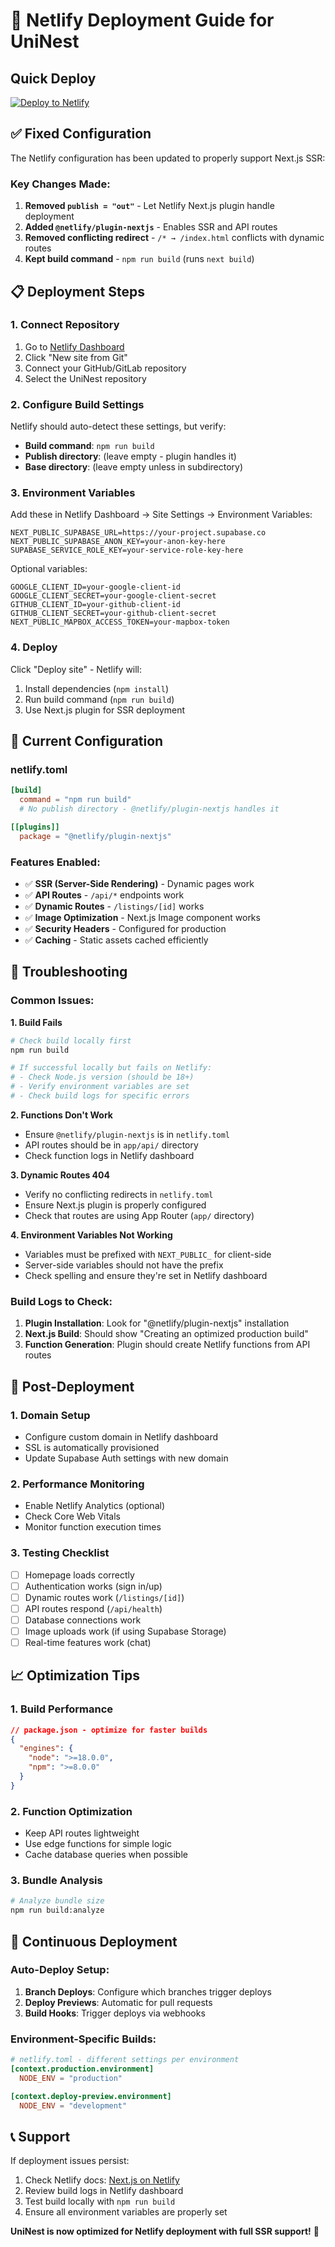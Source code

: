 # 🚀 Netlify Deployment Guide for UniNest

## Quick Deploy

[![Deploy to Netlify](https://www.netlify.com/img/deploy/button.svg)](https://app.netlify.com/start/deploy)

## ✅ Fixed Configuration

The Netlify configuration has been updated to properly support Next.js SSR:

### Key Changes Made:

1. **Removed `publish = "out"`** - Let Netlify Next.js plugin handle deployment
2. **Added `@netlify/plugin-nextjs`** - Enables SSR and API routes
3. **Removed conflicting redirect** - `/* → /index.html` conflicts with dynamic routes
4. **Kept build command** - `npm run build` (runs `next build`)

## 📋 Deployment Steps

### 1. Connect Repository

1. Go to [Netlify Dashboard](https://app.netlify.com)
2. Click "New site from Git"
3. Connect your GitHub/GitLab repository
4. Select the UniNest repository

### 2. Configure Build Settings

Netlify should auto-detect these settings, but verify:

- **Build command**: `npm run build`
- **Publish directory**: (leave empty - plugin handles it)
- **Base directory**: (leave empty unless in subdirectory)

### 3. Environment Variables

Add these in Netlify Dashboard → Site Settings → Environment Variables:

```env
NEXT_PUBLIC_SUPABASE_URL=https://your-project.supabase.co
NEXT_PUBLIC_SUPABASE_ANON_KEY=your-anon-key-here
SUPABASE_SERVICE_ROLE_KEY=your-service-role-key-here
```

Optional variables:

```env
GOOGLE_CLIENT_ID=your-google-client-id
GOOGLE_CLIENT_SECRET=your-google-client-secret
GITHUB_CLIENT_ID=your-github-client-id
GITHUB_CLIENT_SECRET=your-github-client-secret
NEXT_PUBLIC_MAPBOX_ACCESS_TOKEN=your-mapbox-token
```

### 4. Deploy

Click "Deploy site" - Netlify will:

1. Install dependencies (`npm install`)
2. Run build command (`npm run build`)
3. Use Next.js plugin for SSR deployment

## 🔧 Current Configuration

### netlify.toml

```toml
[build]
  command = "npm run build"
  # No publish directory - @netlify/plugin-nextjs handles it

[[plugins]]
  package = "@netlify/plugin-nextjs"
```

### Features Enabled:

- ✅ **SSR (Server-Side Rendering)** - Dynamic pages work
- ✅ **API Routes** - `/api/*` endpoints work
- ✅ **Dynamic Routes** - `/listings/[id]` works
- ✅ **Image Optimization** - Next.js Image component works
- ✅ **Security Headers** - Configured for production
- ✅ **Caching** - Static assets cached efficiently

## 🐛 Troubleshooting

### Common Issues:

**1. Build Fails**

```bash
# Check build locally first
npm run build

# If successful locally but fails on Netlify:
# - Check Node.js version (should be 18+)
# - Verify environment variables are set
# - Check build logs for specific errors
```

**2. Functions Don't Work**

- Ensure `@netlify/plugin-nextjs` is in `netlify.toml`
- API routes should be in `app/api/` directory
- Check function logs in Netlify dashboard

**3. Dynamic Routes 404**

- Verify no conflicting redirects in `netlify.toml`
- Ensure Next.js plugin is properly configured
- Check that routes are using App Router (`app/` directory)

**4. Environment Variables Not Working**

- Variables must be prefixed with `NEXT_PUBLIC_` for client-side
- Server-side variables should not have the prefix
- Check spelling and ensure they're set in Netlify dashboard

### Build Logs to Check:

1. **Plugin Installation**: Look for "@netlify/plugin-nextjs" installation
2. **Next.js Build**: Should show "Creating an optimized production build"
3. **Function Generation**: Plugin should create Netlify functions from API routes

## 🚀 Post-Deployment

### 1. Domain Setup

- Configure custom domain in Netlify dashboard
- SSL is automatically provisioned
- Update Supabase Auth settings with new domain

### 2. Performance Monitoring

- Enable Netlify Analytics (optional)
- Check Core Web Vitals
- Monitor function execution times

### 3. Testing Checklist

- [ ] Homepage loads correctly
- [ ] Authentication works (sign in/up)
- [ ] Dynamic routes work (`/listings/[id]`)
- [ ] API routes respond (`/api/health`)
- [ ] Database connections work
- [ ] Image uploads work (if using Supabase Storage)
- [ ] Real-time features work (chat)

## 📈 Optimization Tips

### 1. Build Performance

```json
// package.json - optimize for faster builds
{
  "engines": {
    "node": ">=18.0.0",
    "npm": ">=8.0.0"
  }
}
```

### 2. Function Optimization

- Keep API routes lightweight
- Use edge functions for simple logic
- Cache database queries when possible

### 3. Bundle Analysis

```bash
# Analyze bundle size
npm run build:analyze
```

## 🔄 Continuous Deployment

### Auto-Deploy Setup:

1. **Branch Deploys**: Configure which branches trigger deploys
2. **Deploy Previews**: Automatic for pull requests
3. **Build Hooks**: Trigger deploys via webhooks

### Environment-Specific Builds:

```toml
# netlify.toml - different settings per environment
[context.production.environment]
  NODE_ENV = "production"

[context.deploy-preview.environment]
  NODE_ENV = "development"
```

## 📞 Support

If deployment issues persist:

1. Check Netlify docs: [Next.js on Netlify](https://docs.netlify.com/integrations/frameworks/next-js/)
2. Review build logs in Netlify dashboard
3. Test build locally with `npm run build`
4. Ensure all environment variables are properly set

**UniNest is now optimized for Netlify deployment with full SSR support!** 🎉
